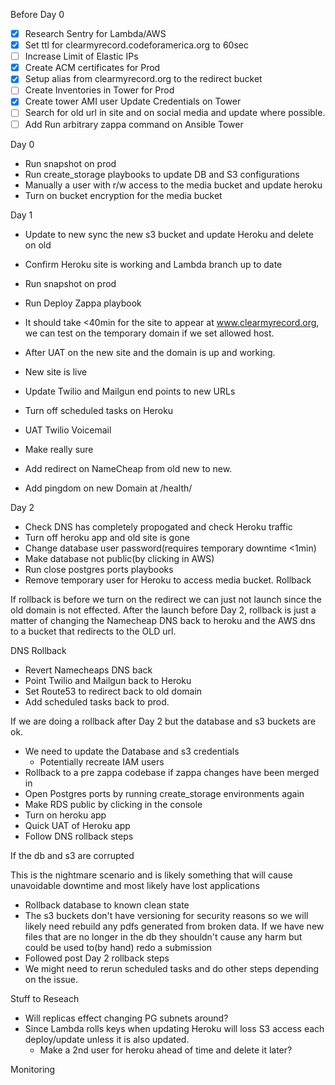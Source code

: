 Before Day 0
- [x] Research Sentry for Lambda/AWS
- [x] Set ttl for clearmyrecord.codeforamerica.org to 60sec
- [ ] Increase Limit of Elastic IPs
- [x] Create ACM certificates for Prod
- [x] Setup alias from clearmyrecord.org to the redirect bucket
- [ ] Create Inventories in Tower for Prod
- [x] Create tower AMI user Update Credentials on Tower
- [ ] Search for old url in site and on social media and update where possible.
- [ ] Add Run arbitrary zappa command on Ansible Tower

Day 0

- Run snapshot on prod
- Run create_storage playbooks to update DB and S3 configurations
- Manually a user with r/w access to the media bucket and update heroku
- Turn on bucket encryption for the media bucket

Day 1

- Update to new sync the new s3 bucket and update Heroku and delete on old
- Confirm Heroku site is working and Lambda branch up to date
- Run snapshot on prod
- Run Deploy Zappa playbook
- It should take <40min for the site to appear at www.clearmyrecord.org, we can test on the temporary domain if we set allowed host.
- After UAT on the new site and the domain is up and working.
- New site is live

- Update Twilio and Mailgun end points to new URLs
- Turn off scheduled tasks on Heroku
- UAT Twilio Voicemail

- Make really sure
- Add redirect on NameCheap from old new to new.
- Add pingdom on new Domain at /health/

Day 2

- Check DNS has completely propogated and check Heroku traffic
- Turn off heroku app and old site is gone
- Change database user password(requires temporary downtime <1min)
- Make database not public(by clicking in AWS)
- Run close postgres ports playbooks
- Remove temporary user for Heroku to access media bucket.
Rollback

If rollback is  before we turn on the redirect we can just not launch since the old domain is not effected.  After the launch before Day 2, rollback is just a matter of changing the Namecheap DNS back to heroku and the AWS dns to a bucket that redirects to the OLD url.

DNS Rollback

- Revert Namecheaps DNS back
- Point Twilio and Mailgun back to Heroku
- Set Route53 to redirect back to old domain
- Add scheduled tasks back to prod.

If we are doing a rollback after Day 2 but the database and s3 buckets are ok.

- We need to update the Database and s3 credentials
  - Potentially recreate IAM users
- Rollback to a pre zappa codebase if zappa changes have been merged in
- Open Postgres ports by running create_storage environments again
- Make RDS public by clicking in the console
- Turn on heroku app
- Quick UAT of Heroku app
- Follow DNS rollback steps

If the db and s3 are corrupted

This is the nightmare scenario and is likely something that will cause unavoidable downtime and most likely have lost applications

- Rollback database to known clean state
- The s3 buckets don't have versioning for security reasons so we will likely need rebuild any pdfs generated from broken data.  If we have new files that are no longer in the db they shouldn't cause any harm but could be used to(by hand) redo a submission
- Followed post Day 2 rollback steps
- We might need to rerun scheduled tasks and do other steps depending on the issue.

Stuff to Reseach

- Will replicas effect changing PG subnets around?
- Since Lambda rolls keys when updating Heroku will loss S3 access each deploy/update unless it is also updated.
  - Make a 2nd user for heroku ahead of time and delete it later?


Monitoring


